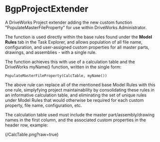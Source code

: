 # BgpProjectExtender

A DriveWorks Project extender adding the new custom function "PopulateMasterFileProperty" for use within DriveWorks Administrator. 

The function is used directly within the base rules found under the **Model Rules** tab in the Task Explorer, and allows population of all file name, configuration, and user-assigned custom properties for all master parts, drawings, and assemblies - with a single rule. 

The function achieves this with use of a calculation table and the DriveWorks myName() function, written in the single form: 

`PopulateMasterFileProperty(CalcTable, myName())`

The above rule can replace all of the mentioned base Model Rules with this one rule, simplyfying project maintainability by consolidating these rules in an informative calculation table, and eliminating the set of unique rules under Model Rules that would otherwise be required for each custom property, file name, configuration, etc.

The calculation table used must include the master part/assembly/drawing names in the first column, and the associated custom properties in the header row, example:

(/CalcTable.png?raw=true)
